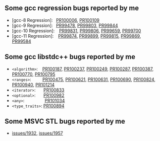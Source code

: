 ## Some gcc regression bugs reported by me
- [gcc-8 Regression]:&ensp;   [PR100006][100006], [PR100109][100109]
- [gcc-9 Regression]:&ensp;   [PR99478][99478], [PR99803][99803], [PR99844][99844]
- [gcc-10 Regression]: &ensp; [PR99831][99831], [PR99806][99806], [PR99659][99659], [PR99700][99700]
- [gcc-11 Regression]: &ensp; [PR99874][99874], [PR99899][99899], [PR99815][99815], [PR99869][99869], [PR99584][99584]

## Some gcc libstdc++ bugs reported by me
- `<algorithm>`: &ensp; [PR100187][100187], [PR100237][100237], [PR100249][100249], [PR100287][100287], [PR100387][100387], [PR100770][100770], [PR100795][100795]
- `<ranges>`: &ensp; &ensp; &ensp;    [PR100475][100475], [PR100621][100621], [PR100631][100631], [PR100690][100690], [PR100824][100824], [PR100940][100940], [PR101214][101214]
- `<iterator>`: &ensp; &ensp; [PR100833][100833]
- `<optional>`: &ensp; &ensp;  [PR100982][100982]
- `<any>`:&ensp; &ensp; &ensp; &ensp; &ensp; &ensp;  [PR101034][101034]
- `<type_traits>`: [PR100894][100894]

## Some MSVC STL bugs reported by me
- [issues/1932][1932], [issues/1957][1957]

[100006]:https://gcc.gnu.org/bugzilla/show_bug.cgi?id=100006
[100109]:https://gcc.gnu.org/bugzilla/show_bug.cgi?id=100109
[99478]:https://gcc.gnu.org/bugzilla/show_bug.cgi?id=99478
[99803]:https://gcc.gnu.org/bugzilla/show_bug.cgi?id=99803
[99844]:https://gcc.gnu.org/bugzilla/show_bug.cgi?id=99844
[99831]:https://gcc.gnu.org/bugzilla/show_bug.cgi?id=99831
[99806]:https://gcc.gnu.org/bugzilla/show_bug.cgi?id=99806
[99659]:https://gcc.gnu.org/bugzilla/show_bug.cgi?id=99659
[99700]:https://gcc.gnu.org/bugzilla/show_bug.cgi?id=99700
[99874]:https://gcc.gnu.org/bugzilla/show_bug.cgi?id=99874
[99899]:https://gcc.gnu.org/bugzilla/show_bug.cgi?id=99899
[99815]:https://gcc.gnu.org/bugzilla/show_bug.cgi?id=99815
[99869]:https://gcc.gnu.org/bugzilla/show_bug.cgi?id=99869
[99584]:https://gcc.gnu.org/bugzilla/show_bug.cgi?id=99584

[100187]:https://gcc.gnu.org/bugzilla/show_bug.cgi?id=100187
[100237]:https://gcc.gnu.org/bugzilla/show_bug.cgi?id=100237
[100249]:https://gcc.gnu.org/bugzilla/show_bug.cgi?id=100249
[100287]:https://gcc.gnu.org/bugzilla/show_bug.cgi?id=100287
[100387]:https://gcc.gnu.org/bugzilla/show_bug.cgi?id=100387
[100770]:https://gcc.gnu.org/bugzilla/show_bug.cgi?id=100770
[100795]:https://gcc.gnu.org/bugzilla/show_bug.cgi?id=100795
[100475]:https://gcc.gnu.org/bugzilla/show_bug.cgi?id=100475
[100621]:https://gcc.gnu.org/bugzilla/show_bug.cgi?id=100621
[100631]:https://gcc.gnu.org/bugzilla/show_bug.cgi?id=100631
[100690]:https://gcc.gnu.org/bugzilla/show_bug.cgi?id=100690
[100824]:https://gcc.gnu.org/bugzilla/show_bug.cgi?id=100824
[100940]:https://gcc.gnu.org/bugzilla/show_bug.cgi?id=100940
[100833]:https://gcc.gnu.org/bugzilla/show_bug.cgi?id=100833
[100982]:https://gcc.gnu.org/bugzilla/show_bug.cgi?id=100982
[101034]:https://gcc.gnu.org/bugzilla/show_bug.cgi?id=101034
[100894]:https://gcc.gnu.org/bugzilla/show_bug.cgi?id=100894
[101214]:https://gcc.gnu.org/bugzilla/show_bug.cgi?id=101214
[1932]:https://hub.fastgit.org/microsoft/STL/issues/1932
[1957]:https://hub.fastgit.org/microsoft/STL/issues/1957
